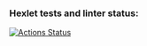 ### Hexlet tests and linter status:
[![Actions Status](https://github.com/TwoKDev/java-project-61/workflows/hexlet-check/badge.svg)](https://github.com/TwoKDev/java-project-61/actions)
